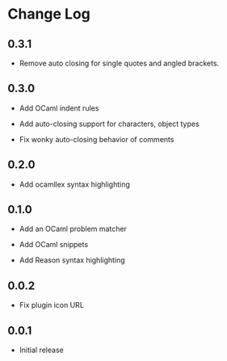 # Change Log

## 0.3.1

- Remove auto closing for single quotes and angled brackets.

## 0.3.0

- Add OCaml indent rules

- Add auto-closing support for characters, object types

- Fix wonky auto-closing behavior of comments

## 0.2.0

- Add ocamllex syntax highlighting

## 0.1.0

- Add an OCaml problem matcher

- Add OCaml snippets

- Add Reason syntax highlighting

## 0.0.2

- Fix plugin icon URL

## 0.0.1

- Initial release
